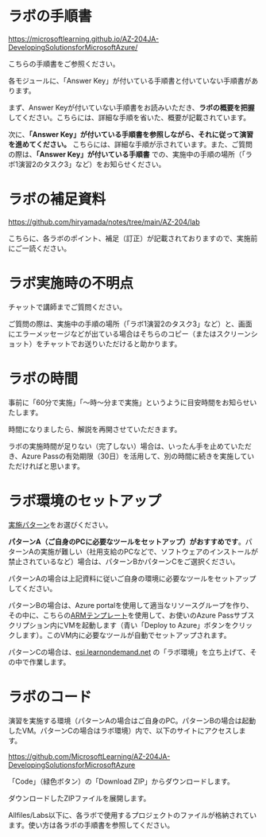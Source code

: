 # ラボの手順書

https://microsoftlearning.github.io/AZ-204JA-DevelopingSolutionsforMicrosoftAzure/

こちらの手順書をご参照ください。

各モジュールに、「Answer Key」が付いている手順書と付いていない手順書があります。

まず、Answer Keyが付いていない手順書をお読みいただき、**ラボの概要を把握**してください。こちらには、詳細な手順を省いた、概要が記載されています。

次に、**「Answer Key」が付いている手順書を参照しながら、それに従って演習を進めてください。** こちらには、詳細な手順が示されています。また、ご質問の際は、**「Answer Key」が付いている手順書** での、実施中の手順の場所（「ラボ1演習2のタスク3」など）をお知らせください。

# ラボの補足資料

https://github.com/hiryamada/notes/tree/main/AZ-204/lab

こちらに、各ラボのポイント、補足（訂正）が記載されておりますので、実施前にご一読ください。

# ラボ実施時の不明点

チャットで講師までご質問ください。

ご質問の際は、実施中の手順の場所（「ラボ1演習2のタスク3」など）と、画面にエラーメッセージなどが出ている場合はそちらのコピー（またはスクリーンショット）をチャットでお送りいただけると助かります。

# ラボの時間

事前に「60分で実施」「～時～分まで実施」というように目安時間をお知らせいたします。

時間になりましたら、解説を再開させていただきます。

ラボの実施時間が足りない（完了しない）場合は、いったん手を止めていただき、Azure Passの有効期限（30日）を活用して、別の時間に続きを実施していただければと思います。

# ラボ環境のセットアップ

[実施パターン](https://github.com/hiryamada/notes/blob/main/AZ-204/pdf/mod00/%E3%83%A9%E3%83%9C%E7%92%B0%E5%A2%83%E3%81%AE%E3%82%BB%E3%83%83%E3%83%88%E3%82%A2%E3%83%83%E3%83%97.pdf)をお選びください。

**パターンA（ご自身のPCに必要なツールをセットアップ）がおすすめです**。パターンAの実施が難しい（社用支給のPCなどで、ソフトウェアのインストールが禁止されているなど）場合は、パターンBかパターンCをご選択ください。

パターンAの場合は上記資料に従いご自身の環境に必要なツールをセットアップしてください。

パターンBの場合は、Azure portalを使用して適当なリソースグループを作り、その中に、こちらの[ARMテンプレート](https://github.com/hiryamada/labvm)を使用して、お使いのAzure Passサブスクリプション内にVMを起動します（青い「Deploy to Azure」ボタンをクリックします）。このVM内に必要なツールが自動でセットアップされます。

パターンCの場合は、[esi.learnondemand.net](https://esi.learnondemand.net/) の「ラボ環境」を立ち上げて、その中で作業します。

# ラボのコード

演習を実施する環境（パターンAの場合はご自身のPC。パターンBの場合は起動したVM。パターンCの場合はラボ環境）内で、以下のサイトにアクセスします。

https://github.com/MicrosoftLearning/AZ-204JA-DevelopingSolutionsforMicrosoftAzure

「Code」（緑色ボタン）の「Download ZIP」からダウンロードします。

ダウンロードしたZIPファイルを展開します。

Allfiles/Labs以下に、各ラボで使用するプロジェクトのファイルが格納されています。使い方は各ラボの手順書を参照してください。

